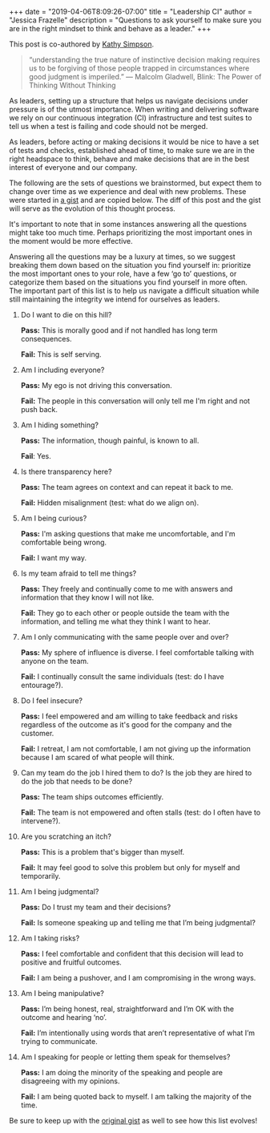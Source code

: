 +++
date = "2019-04-06T8:09:26-07:00"
title = "Leadership CI"
author = "Jessica Frazelle"
description = "Questions to ask yourself to make sure you are in the right mindset to think and behave as a leader."
+++

This post is co-authored by [Kathy Simpson](https://github.com/simpsoka).

> “understanding the true nature of instinctive decision making requires us to be forgiving of those people trapped in circumstances where good judgment is imperiled.” 
> ― Malcolm Gladwell, Blink: The Power of Thinking Without Thinking


As leaders, setting up a structure that helps us navigate decisions under
pressure is of the utmost importance. 
When writing and delivering software we rely on our
continuous integration (CI) infrastructure and test suites to tell us when a test is
failing and code should not be merged.

As leaders, before acting or making decisions it would be nice to have a set of
tests and checks, established ahead of time, to make sure we are in the
right headspace to think, behave and make decisions that are in the best 
interest of everyone and our company.

The following are the sets of questions we brainstormed, but expect them to
change over time as we experience and deal with new problems. These were
started in [a gist](https://gist.github.com/simpsoka/14da775a63e22e5083141da5c48e6410)
and are copied below. The diff of this post and the gist will serve as the
evolution of this thought process.

It's important to note that in some instances answering all the questions might
take too much time. Perhaps prioritizing the most important ones in the moment
would be more effective. 

Answering all the questions may be a luxury at times, so we suggest breaking
them down based on the situation you find yourself in: prioritize the most 
important ones to your role, have a few ‘go to’ questions, or categorize them 
based on the situations you find yourself in more often. The important part 
of this list is to help us navigate a difficult situation while still
maintaining the integrity we intend for ourselves as leaders.

1. Do I want to die on this hill?

    **Pass:** This is morally good and if not handled has long term consequences.

    **Fail:** This is self serving.

2. Am I including everyone?

    **Pass:** My ego is not driving this conversation.

    **Fail:** The people in this conversation will only tell me I'm right and not push back.

3. Am I hiding something?

    **Pass:** The information, though painful, is known to all.

    **Fail**: Yes.

4. Is there transparency here?

    **Pass:** The team agrees on context and can repeat it back to me.

    **Fail:** Hidden misalignment (test: what do we align on).

5. Am I being curious?

    **Pass:** I'm asking questions that make me uncomfortable, and I'm comfortable being wrong.

    **Fail:** I want my way.

6. Is my team afraid to tell me things?

    **Pass:** They freely and continually come to me with answers and information that they know I will not like.

    **Fail:** They go to each other or people outside the team with the information, and telling me what they think I want to hear.

7. Am I only communicating with the same people over and over?

    **Pass:** My sphere of influence is diverse. I feel comfortable talking with anyone on the team.

    **Fail:** I continually consult the same individuals (test: do I have entourage?).

8. Do I feel insecure?

    **Pass:** I feel empowered and am willing to take feedback and risks regardless of the outcome as it's good for the company and the customer.

    **Fail:** I retreat, I am not comfortable, I am not giving up the information because I am scared of what people will think.

9. Can my team do the job I hired them to do? Is the job they are hired to do
   the job that needs to be done?

    **Pass:** The team ships outcomes efficiently.

    **Fail:** The team is not empowered and often stalls (test: do I often have to intervene?).

10. Are you scratching an itch?

    **Pass:** This is a problem that's bigger than myself.

    **Fail:** It may feel good to solve this problem but only for myself and temporarily.

11. Am I being judgmental?

    **Pass:** Do I trust my team and their decisions?

    **Fail:** Is someone speaking up and telling me that I’m being judgmental?

12. Am I taking risks?

    **Pass:** I feel comfortable and confident that this decision will lead to positive and fruitful outcomes.

    **Fail:** I am being a pushover, and I am compromising in the wrong ways.

13. Am I being manipulative?

    **Pass:** I’m being honest, real, straightforward and I’m OK with the outcome and hearing ‘no’.

    **Fail:** I’m intentionally using words that aren’t representative of what I’m trying to communicate.

14. Am I speaking for people or letting them speak for themselves?

    **Pass:** I am doing the minority of the speaking and people are disagreeing
with my opinions.

    **Fail:** I am being quoted back to myself. I am talking the majority of the
time.

Be sure to keep up with the [original gist](https://gist.github.com/simpsoka/14da775a63e22e5083141da5c48e6410) 
as well to see how this list evolves!
